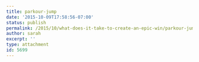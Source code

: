 ```yaml
---
title: parkour-jump
date: '2015-10-09T17:58:56-07:00'
status: publish
permalink: /2015/10/what-does-it-take-to-create-an-epic-win/parkour-jump
author: sarah
excerpt: ''
type: attachment
id: 5699
---
```

<!DOCTYPE html PUBLIC "-//W3C//DTD HTML 4.0 Transitional//EN" "http://www.w3.org/TR/REC-html40/loose.dtd">
<?xml encoding="UTF-8">
